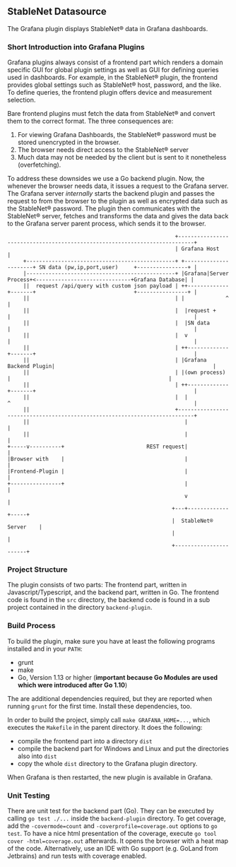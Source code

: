 ## StableNet Datasource

The Grafana plugin displays StableNet® data in Grafana dashboards.

### Short Introduction into Grafana Plugins

Grafana plugins always consist of a frontend part which renders a domain specific GUI for global plugin settings as
well as GUI for defining queries used in dashboards. For example, in the StableNet® plugin, the frontend provides
global settings such as StableNet® host, password, and the like. To define queries, the frontend plugin offers device
and measurement selection.

Bare frontend plugins must fetch the data from StableNet® and convert them to the correct format. The three consequences
are:
1. For viewing Grafana Dashboards, the StableNet® password must be stored unencrypted in the browser.
2. The browser needs direct access to the StableNet® server
3. Much data may not be needed by the client but is sent to it nonetheless (overfetching).

To address these downsides we use a Go backend plugin. Now, the whenever the browser needs data, it issues a request
to the Grafana server. The Grafana server *internally* starts the backend plugin and passes the request to from the
browser to the plugin as well as encrypted data such as the StableNet® password. The plugin then communicates with
the StableNet® server, fetches and transforms the data and gives the data back to the Grafana server parent process,
which sends it to the browser.

```
                                                     +---------------------------------------------------------------------------+
                                                     | Grafana Host                                                              |
     +-----------------------------------------------+ +----------------------+ SN data (pw,ip,port,user)     +----------------+ |
     |-----------------------------------------------+ |Grafana|Server Process+<------------------------------+Grafana Database| |
     ||  request /api/query with custom json payload | ++-------------+-------+                               +----------------+ |
     ||                                              | |             ^                                                          |
     ||                                              |  |request +    |                                                          |
     ||                                              |  |SN data      |                                                          |
     ||                                              |  v             |                                                          |
     ||                                              | ++-------------+-------+                                                  |
     ||                                              | |Grafana Backend Plugin|                                                  |
     ||                                              | |(own process)         |                                                  |
     ||                                              | ++-------------+-------+                                                  |
     ||                                              |  |             ^                                                          |
     ||                                              +---------------------------------------------------------------------------+
     ||                                                 |             |
     ||                                                 |             |
+-----v----------+                          REST request|             |
|Browser with    |                                      |             |
|Frontend-Plugin |                                      |             |
+----------------+                                      |             |
                                                        v             |
                                                    +---+-------------+-----+
                                                    |  StableNet® Server    |
                                                    |                       |
                                                    +-----------------------+

```

### Project Structure

The plugin consists of two parts: The frontend part, written in Javascript/Typescript, and the backend part, written
in Go. The frontend code is found in the `src` directory, the backend code is found in a sub project contained
in the directory `backend-plugin`.

### Build Process

To build the plugin, make sure you have at least the following programs installed and in your `PATH`:
 - grunt
 - make
 - Go, Version 1.13 or higher (**important because Go Modules are used which were introduced after Go 1.10**)
 
 The are additional dependencies required, but they are reported when running `grunt` for the first time. Install these
 dependencies, too.
 
 In order to build the project, simply call `make GRAFANA_HOME=...`, which executes the `Makefile` in the parent directory.
 It does the following:
 - compile the frontend part into a directory `dist`
 - compile the backend part for Windows and Linux and put the directories also into `dist`
 - copy the whole `dist` directory to the Grafana plugin directory.
 
 When Grafana is then restarted, the new plugin is available in Grafana.
 
 ### Unit Testing
 
 There are unit test for the backend part (Go). They can be executed by calling `go test ./...` inside the 
 `backend-plugin` directory. To get coverage, add the `-covermode=count` and `-coverprofile=coverage.out` options to `go test`.
 To have a nice html presentation of the coverage, execute `go tool cover -html=coverage.out` afterwards. It opens
 the browser with a heat map of the code. Alternatively, use an IDE with Go support (e.g. GoLand from Jetbrains)
 and run tests with coverage enabled.
 

 

